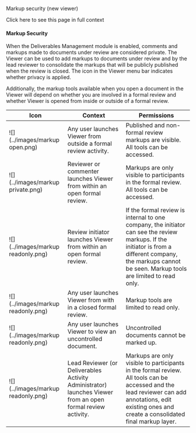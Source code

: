 Markup security (new viewer)

Click here to see this page in full context

####  Markup Security

When the Deliverables Management module is enabled, comments and markups made
to documents under review are considered private. The Viewer can be used to
add markups to documents under review and by the lead reviewer to consolidate
the markups that will be publicly published when the review is closed. The
icon in the Viewer menu bar indicates whether privacy is applied.

Additionally, the markup tools available when you open a document in the
Viewer will depend on whether you are involved in a formal review and whether
Viewer is opened from inside or outside of a formal review.

Icon  |  Context  |  Permissions   
---|---|---  
![](../images/markup open.png) |  Any user launches Viewer from outside a formal review activity.  |  Published and non-formal review markups are visible. All tools can be accessed.   
![](../images/markup private.png) |  Reviewer or commenter launches Viewer from within an open formal review.  |  Markups are only visible to participants in the formal review. All tools can be accessed.   
![](../images/markup readonly.png) |  Review initiator launches Viewer from within an open formal review.  |  If the formal review is internal to one company, the initiator can see the review markups. If the initiator is from a different company, the markups cannot be seen. Markup tools are limited to read only.   
![](../images/markup readonly.png) |  Any user launches Viewer from with in a closed formal review.  |  Markup tools are limited to read only.   
![](../images/markup readonly.png) |  Any user launches Viewer to view an uncontrolled document.  |  Uncontrolled documents cannot be marked up.   
![](../images/markup readonly.png) |  Lead Reviewer (or Deliverables Activity Administrator) launches Viewer from an open formal review activity.  |  Markups are only visible to participants in the formal review. All tools can be accessed and the lead reviewer can add annotations, edit existing ones and create a consolidated final markup layer. 

